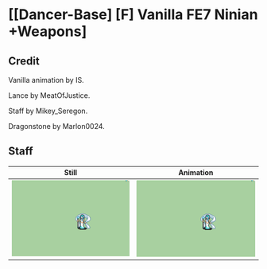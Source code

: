 # [\[Dancer-Base\] \[F\] Vanilla FE7 Ninian +Weapons]

## Credit

Vanilla animation by IS.

Lance by MeatOfJustice.

Staff by Mikey_Seregon.

Dragonstone by Marlon0024.
	
## Staff

| Still | Animation |
| :---: | :-------: |
| ![Staff still](./Staff_000.png) | ![Staff animation](./Staff.gif) |
